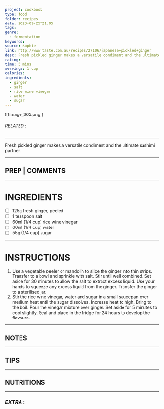 ```yaml
---
project: cookbook
type: food
folder: recipes
date: 2023-09-25T21:05
tags: 
genre:
  - fermentation
keywords: 
source: Sophie
link: http://www.taste.com.au/recipes/27106/japanese+pickled+ginger
desc: Fresh pickled ginger makes a versatile condiment and the ultimate sashimi partner.
rating: 
time: 5 mins
servings: 1 cup
calories: 
ingredients:
  - ginger
  - salt
  - rice wine vinegar
  - water
  - sugar
---
```


![[image_365.png]]
###### *RELATED* : 
---
Fresh pickled ginger makes a versatile condiment and the ultimate sashimi partner.

---
## PREP | COMMENTS



---
# INGREDIENTS

- [ ] 125g fresh ginger, peeled
- [ ] 1 teaspoon salt
- [ ] 60ml (1/4 cup) rice wine vinegar
- [ ] 60ml (1/4 cup) water
- [ ] 55g (1/4 cup) sugar

---
# INSTRUCTIONS

1. Use a vegetable peeler or mandolin to slice the ginger into thin strips. Transfer to a bowl and sprinkle with salt. Stir until well combined. Set aside for 30 minutes to allow the salt to extract excess liquid. Use your hands to squeeze any excess liquid from the ginger. Transfer the ginger to a sterilised jar.
2. Stir the rice wine vinegar, water and sugar in a small saucepan over medium heat until the sugar dissolves. Increase heat to high. Bring to the boil. Pour the vinegar mixture over ginger. Set aside for 5 minutes to cool slightly. Seal and place in the fridge for 24 hours to develop the flavours.

---
## NOTES



---
## TIPS



---
## NUTRITIONS



---
### *EXTRA* :




